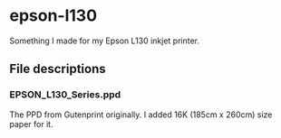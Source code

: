 # epson-l130
Something I made for my Epson L130 inkjet printer.

## File descriptions

### EPSON_L130_Series.ppd

The PPD from Gutenprint originally. I added 16K (185cm x 260cm) size paper for it.
